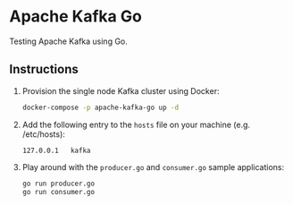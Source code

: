 # Apache Kafka Go

Testing Apache Kafka using Go.

## Instructions

1. Provision the single node Kafka cluster using Docker:

    ```bash
    docker-compose -p apache-kafka-go up -d
    ```

2. Add the following entry to the `hosts` file on your machine (e.g. /etc/hosts):

    ```
    127.0.0.1   kafka
    ```
   
3. Play around with the `producer.go` and `consumer.go` sample applications:

    ```bash
    go run producer.go
    go run consumer.go
    ```
